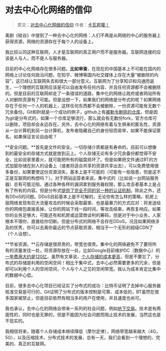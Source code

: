 # 对去中心化网络的信仰

> 原文：[对去中心化网络的信仰](https://www.kawabangga.com/posts/2226) 作者：[卡瓦邦噶！](https://www.kawabangga.com/)

美剧《硅谷》中提到了一种去中心化的网络：人们不再是从网络的中心的服务器上获得资源，网络的资源存在于每个人的设备上。

我比较认同这种互联网，人才是互联网的真正用户而不是服务器。互联网连接的应该是人与人，而不是人与服务器。

目前的中心化网络存在很多问题。**比如审查**，在现在的中国基本上不可能在国内的网络上讨论任何政治问题，在知乎、微博等国内社交媒体上存在大量“被删除的内容”，这已经让互联网失去和很大一部分意义。互联网为了分享知识和沟通而诞生，一个理想的互联网应该是可以自由发布任何内容、并且任何资源都不会被删除的。但是目前的互联网却走了一条错误的道路，集中化的网络让政府或者网站所有人对删除资源有了可能。但是设想一下，如果我们的网络是分布式的呢？如果网络存在于任何一个人的机器上，这样任何东西都不会被删除，一份资源可能有无数个冗余备份。Git和Bt就是一个成功的例子，github上有[被勒令删除的仓库](https://github.com/shadowsocks/shadowsocks)，但是因为git是分布式的，如果一个仓库足够流行，那么就会有无数份fork，官方仓库可以删除，项目却会永远存在。另外，去中心化的网络有着与生俱来的匿名性，资源从一台计算机到另一台计算机，发布者隐藏自己的身份轻而易举，如果不能保证匿名，如果保证言论自由呢？

**安全问题。**首先是文件的安全。一切存储介质都是有寿命的，目前可以想像到的最安全的存储方式就是放到云上。个人存储无论有多少冗余备份都觉得不安全，比如说家里着火，就可能把所有的磁盘损坏了。但是如果把文件通过BT的方式加密存储在别人的设备上（或者将适合共享的资源共享出去），可以免费使用很多备份，如果要使这份资源消失，基本上是不可能的（可能有一些隐患，但是这不正是互联网的构想吗？）。对于网站运营者来说，集中式的（比如说一台网站服务器）总有可能沦陷，通过各种各样的漏洞拿到服务器权限，那么攻击者基本上是占有了所有的内容。但是分布式[提供了完全不同的另一种的认证机制](https://zh.wikipedia.org/zh-cn/ZeroNet)。除此之外，还有DDoS的问题。DDoS目前基本上是不可解的，无论你有怎么样的策略，机房上层网络发现有巨大流量攻击的时候会采取最笨、也是最暴力的方式应对：将发送给你的网络包直接丢掉，让你的网站下线一段时间，等攻击结束，再恢复响应。如果你的业务足够大，可能还有和机房或运营商谈判的筹码，但是对于中小业务，人家根本不理你，直接给你切断。但是分布式的网络不会存在DDoS，况且如果网络涉及的优秀，你可以去离你最近的节点获取资源，相当于一个无形的超级CDN了（个人设想）。

**节省资源。**云存储是很昂贵的，带宽也很贵。集中化的网络避免不了要将所有的流量发往一处，将资源存放在一处，比如Google目前维护DC（数据中心）的[一年费用大约是120亿](https://gigaom.com/2015/02/04/google-had-its-biggest-quarter-ever-for-data-center-spending-again/)，虽然有文章说，[个人存储的成本更高](https://leonax.net/p/8267/zeronet-will-be-the-next-failure/)，但是不要忘了，分布式的存储是利用的空闲空间！相比于集中式，去中心必然需要更多的冗余，但是却可以利用个人的空闲空间，个人与个人之见的空闲带宽。我认为成本肯定比集中的数据中心低。

目前，很多去中心化项目已经证实了分布式的成功：比特币证明了去掉中心服务器核准交易是可行的，Git证明了分布式的版本控制是可靠、成本低的，BT虽然在很多国家被禁止，但是目前依然有相当多的用户在使用，并且速度也尚可。

我也承认，去中心化的网络会带来一系列的社会问题，例如[地下交易](https://zh.wikipedia.org/wiki/%E7%B5%B2%E8%B7%AF_%28%E8%B3%BC%E7%89%A9%E7%B6%B2%E7%AB%99%29)。技术是有两面性的，同时也是无罪的，但是不能因为社会问题而阻止技术的发展，当然这也是不现实的。

我相信将来，随着个人存储成本继续降低（摩尔定律），网络带宽越来越大（4G，5G），以及压缩技术、分布式技术的发展，总有一天，我们会看到一个理想的、完美的、真正的互联网。

